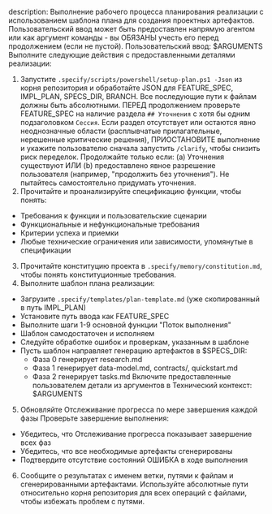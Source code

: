 description: Выполнение рабочего процесса планирования реализации с использованием шаблона плана для создания проектных артефактов.
Пользовательский ввод может быть предоставлен напрямую агентом или как аргумент команды - вы ОБЯЗАНЫ учесть его перед продолжением (если не пустой).
Пользовательский ввод:
$ARGUMENTS
Выполните следующие действия с предоставленными деталями реализации:
1. Запустите `.specify/scripts/powershell/setup-plan.ps1 -Json` из корня репозитория и обработайте JSON для FEATURE_SPEC, IMPL_PLAN, SPECS_DIR, BRANCH. Все последующие пути к файлам должны быть абсолютными.
ПЕРЕД продолжением проверьте FEATURE_SPEC на наличие раздела `## Уточнения` с хотя бы одним подзаголовком `Сессия`. Если раздел отсутствует или остаются явно неоднозначные области (расплывчатые прилагательные, нерешенные критические решения), ПРИОСТАНОВИТЕ выполнение и укажите пользователю сначала запустить `/clarify`, чтобы снизить риск переделок. Продолжайте только если: (a) Уточнения существуют ИЛИ (b) предоставлено явное разрешение пользователя (например, "продолжить без уточнения"). Не пытайтесь самостоятельно придумать уточнения.
2. Прочитайте и проанализируйте спецификацию функции, чтобы понять:
- Требования к функции и пользовательские сценарии
- Функциональные и нефункциональные требования
- Критерии успеха и приемки
- Любые технические ограничения или зависимости, упомянутые в спецификации
3. Прочитайте конституцию проекта в `.specify/memory/constitution.md`, чтобы понять конституционные требования.
4. Выполните шаблон плана реализации:
- Загрузите `.specify/templates/plan-template.md` (уже скопированный в путь IMPL_PLAN)
- Установите путь ввода как FEATURE_SPEC
- Выполните шаги 1-9 основной функции "Поток выполнения"
- Шаблон самодостаточен и исполняем
- Следуйте обработке ошибок и проверкам, указанным в шаблоне
- Пусть шаблон направляет генерацию артефактов в $SPECS_DIR:
  * Фаза 0 генерирует research.md
  * Фаза 1 генерирует data-model.md, contracts/, quickstart.md
  * Фаза 2 генерирует tasks.md
Включите предоставленные пользователем детали из аргументов в Технический контекст: $ARGUMENTS
5. Обновляйте Отслеживание прогресса по мере завершения каждой фазы
Проверьте завершение выполнения:
- Убедитесь, что Отслеживание прогресса показывает завершение всех фаз
- Убедитесь, что все необходимые артефакты сгенерированы
- Подтвердите отсутствие состояний ОШИБКА в ходе выполнения
6. Сообщите о результатах с именем ветки, путями к файлам и сгенерированными артефактами.
Используйте абсолютные пути относительно корня репозитория для всех операций с файлами, чтобы избежать проблем с путями.